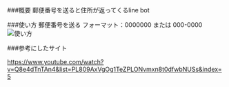 ###概要
郵便番号を送ると住所が返ってくるline bot

###使い方
郵便番号を送る
フォーマット：0000000 または 000-0000
![使い方](https://github.com/takuuuu517/python_app/blob/master/%E4%BD%BF%E3%81%84%E6%96%B9.png)

###参考にしたサイト

https://www.youtube.com/watch?v=Q8e4dTnTAn4&list=PL809AxVgOg1TeZPLONvmxn8t0dfwbNUSs&index=5
